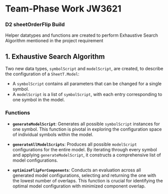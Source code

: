 # Team-Phase Work JW3621 

### **D2 sheetOrderFlip Build**
  
Helper datatypes and functions are created to perform Exhaustive Search Algorithm mentioned in the project requirement

## 1. **Exhaustive Search Algorithm**


Two new data types, `symbolScript` and `modelScript`, are created, to describe the configuration of a `SheetT.Model`:

- A `symbolScript` contains all parameters that can be changed for a single symbol.
- A `modelScript` is a list of `symbolScript`, with each entry corresponding to one symbol in the model.

### Functions

- **`generateModelScript`**: Generates all possible `symbolScript` instances for one symbol. This function is pivotal in exploring the configuration space of individual symbols within the model.

- **`generateAllModelScripts`**: Produces all possible `modelScript` configurations for the entire model. By iterating through every symbol and applying `generateModelScript`, it constructs a comprehensive list of model configurations.

- **`optimizeFlipForComponents`**: Conducts an evaluation across all generated model configurations, selecting and returning the one with the lowest number of overlaps. This function is crucial for identifying the optimal model configuration with minimized component overlap.


<!-- ## 2. **Heuristic Approach** -->
